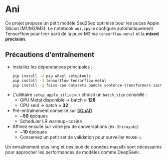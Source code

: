 # Ani

Ce projet propose un petit modèle Seq2Seq optimisé pour les puces Apple Silicon (M1/M2/M3). Le notebook `ani.ipynb` configure automatiquement TensorFlow pour tirer parti de la puce M3 via `tensorflow-metal` et la **mixed precision**.

## Précautions d'entraînement
- Installez les dépendances principales :
  ```bash
  pip install -U pip wheel setuptools
  pip install -U tensorflow tensorflow-metal
  pip install -q faiss-cpu datasets pandas sentence-transformers sacrebleu tf-keras
  ```
- L'utilitaire `setup_apple_silicon()` choisit un `batch_size` conseillé :
  - GPU Metal disponible → batch ≈ **128**
  - CPU seul → batch ≈ **32**
- Pré-entraînement conseillé sur [SQuAD](https://huggingface.co/datasets/squad)
  - ~**50** époques
  - Scheduler LR warmup+cosine
- Affinez ensuite sur votre jeu de conversations (ex. `Shirayuki`)
  - ~**10** époques
  - Conservez un petit set de validation pour surveiller `ROUGE-L`

Un entraînement plus long et des jeux de données massifs sont nécessaires pour approcher les performances de modèles comme DeepSeek.
